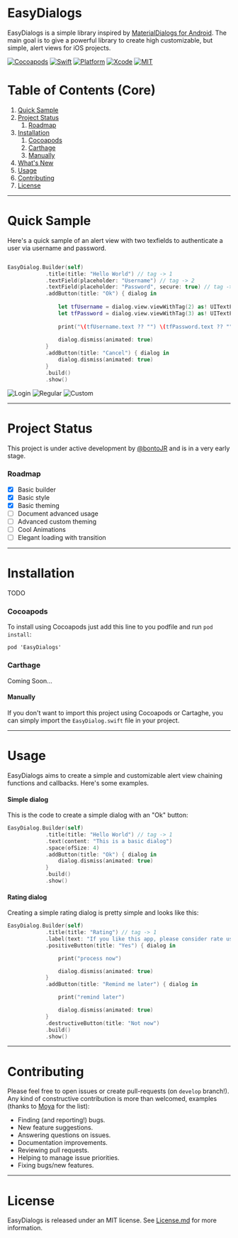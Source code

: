 # EasyDialogs

EasyDialogs is a simple library inspired by [MaterialDialogs for Android](git@github.com:bontoJR/EasyDialogs.git). The main goal is to give a powerful library to create high customizable, but simple, alert views for iOS projects.

[![Cocoapods](https://img.shields.io/cocoapods/v/EasyDialogs.svg)](https://cocoapods.org/pods/EasyDialogs)
[![Swift](https://img.shields.io/badge/Swift-3.0-orange.svg)](https://swift.org)
[![Platform](https://img.shields.io/badge/Platform-iOS-lightgrey.svg)](https://github.com/bontoJR/easydialogs)
[![Xcode](https://img.shields.io/badge/Xcode-8.0-blue.svg)](https://developer.apple.com/xcode)
[![MIT](https://img.shields.io/badge/License-MIT-red.svg)](https://opensource.org/licenses/MIT)

# Table of Contents (Core)

1. [Quick Sample](https://github.com/bontoJR/EasyDialogs#quick-sample)
2. [Project Status](https://github.com/bontoJR/EasyDialogs#project-status)
    1. [Roadmap](https://github.com/bontoJR/EasyDialogs#roadmap)
3. [Installation](https://github.com/bontoJR/EasyDialogs#installation)
    1. [Cocoapods](https://github.com/bontoJR/EasyDialogs#cocoapods)
    2. [Carthage](https://github.com/bontoJR/EasyDialogs#carthege)
    3. [Manually](https://github.com/bontoJR/EasyDialogs#manually)
4. [What's New](https://github.com/bontoJR/EasyDialogs#whats-new)
5. [Usage](https://github.com/bontoJR/EasyDialogs#usage)
6. [Contributing](https://github.com/bontoJR/EasyDialogs#contributing)
7. [License](https://github.com/bontoJR/EasyDialogs#license)

------

# Quick Sample

Here's a quick sample of an alert view with two texfields to authenticate a user via username and password.

```swift

EasyDialog.Builder(self)
            .title(title: "Hello World") // tag -> 1
            .textField(placeholder: "Username") // tag -> 2
            .textField(placeholder: "Password", secure: true) // tag -> 3
            .addButton(title: "Ok") { dialog in
                
                let tfUsername = dialog.view.viewWithTag(2) as! UITextField
                let tfPassword = dialog.view.viewWithTag(3) as! UITextField
                
                print("\(tfUsername.text ?? "") \(tfPassword.text ?? "")" )
                
                dialog.dismiss(animated: true)
            }
            .addButton(title: "Cancel") { dialog in
                dialog.dismiss(animated: true)
            }
            .build()
            .show()

```

![Login](https://raw.githubusercontent.com/bontoJR/EasyDialogs/master/Screens/login.png) 
![Regular](https://raw.githubusercontent.com/bontoJR/EasyDialogs/master/Screens/normal.png) 
![Custom](https://raw.githubusercontent.com/bontoJR/EasyDialogs/master/Screens/custom.png)


--- 

# Project Status

This project is under active development by [@bontoJR](https://twitter.com/bontoJR) and is in a very early stage.

### Roadmap

* [x] Basic builder
* [x] Basic style
* [x] Basic theming
* [ ] Document advanced usage
* [ ] Advanced custom theming
* [ ] Cool Animations
* [ ] Elegant loading with transition

---

# Installation

TODO

### Cocoapods

To install using Cocoapods just add this line to you podfile and run `pod install`:

```
pod 'EasyDialogs'
```

### Carthage

Coming Soon...

#### Manually

If you don't want to import this project using Cocoapods or Cartaghe, you can simply import the `EasyDialog.swift` file in your project.

--- 

# Usage

EasyDialogs aims to create a simple and customizable alert view chaining functions and callbacks.
Here's some examples.

#### Simple dialog

This is the code to create a simple dialog with an "Ok" button:

```swift
EasyDialog.Builder(self)
            .title(title: "Hello World") // tag -> 1
            .text(content: "This is a basic dialog")
            .space(ofSize: 4)
            .addButton(title: "Ok") { dialog in
                dialog.dismiss(animated: true)
            }
            .build()
            .show()
```

#### Rating dialog

Creating a simple rating dialog is pretty simple and looks like this:

```swift
EasyDialog.Builder(self)
            .title(title: "Rating") // tag -> 1
            .label(text: "If you like this app, please consider rate us.", textAlignment: .center)
            .positiveButton(title: "Yes") { dialog in

                print("process now")

                dialog.dismiss(animated: true)
            }
            .addButton(title: "Remind me later") { dialog in

                print("remind later")

                dialog.dismiss(animated: true)
            }
            .destructiveButton(title: "Not now")
            .build()
            .show()
```

---

# Contributing

Please feel free to open issues or create pull-requests (on `develop` branch!).
Any kind of constructive contribution is more than welcomed, examples (thanks to [Moya](https://github.com/Moya/Moya) for the list):

* Finding (and reporting!) bugs.
* New feature suggestions.
* Answering questions on issues.
* Documentation improvements.
* Reviewing pull requests.
* Helping to manage issue priorities.
* Fixing bugs/new features.

---

# License

EasyDialogs is released under an MIT license. See [License.md](License.md) for more information.

